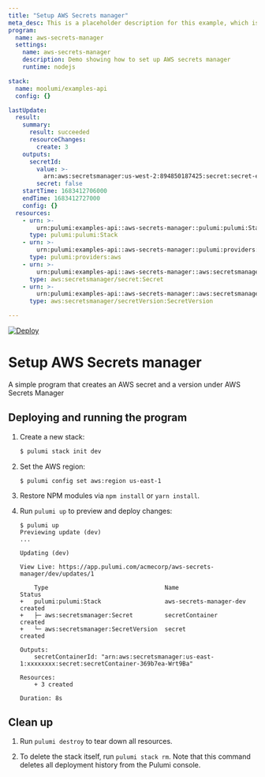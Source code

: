 ```yaml
---
title: "Setup AWS Secrets manager"
meta_desc: This is a placeholder description for this example, which is an interesting example of how to do something with Pulumi.
program:
  name: aws-secrets-manager
  settings:
    name: aws-secrets-manager
    description: Demo showing how to set up AWS secrets manager
    runtime: nodejs

stack:
  name: moolumi/examples-api
  config: {}

lastUpdate:
  result:
    summary:
      result: succeeded
      resourceChanges:
        create: 3
    outputs:
      secretId:
        value: >-
          arn:aws:secretsmanager:us-west-2:894850187425:secret:secret-ec97836-4GUBKC
        secret: false
    startTime: 1683412706000
    endTime: 1683412727000
    config: {}
  resources:
    - urn: >-
        urn:pulumi:examples-api::aws-secrets-manager::pulumi:pulumi:Stack::aws-secrets-manager-examples-api
      type: pulumi:pulumi:Stack
    - urn: >-
        urn:pulumi:examples-api::aws-secrets-manager::pulumi:providers:aws::default_5_40_0
      type: pulumi:providers:aws
    - urn: >-
        urn:pulumi:examples-api::aws-secrets-manager::aws:secretsmanager/secret:Secret::secret
      type: aws:secretsmanager/secret:Secret
    - urn: >-
        urn:pulumi:examples-api::aws-secrets-manager::aws:secretsmanager/secretVersion:SecretVersion::secretVersion
      type: aws:secretsmanager/secretVersion:SecretVersion

---
```


[![Deploy](https://get.pulumi.com/new/button.svg)](https://app.pulumi.com/new)

# Setup AWS Secrets manager

A simple program that creates an AWS secret and a version under AWS Secrets Manager

## Deploying and running the program

1.  Create a new stack:

    ```bash
    $ pulumi stack init dev
    ```

1.  Set the AWS region:

    ```
    $ pulumi config set aws:region us-east-1
    ```

1.  Restore NPM modules via `npm install` or `yarn install`.

1.  Run `pulumi up` to preview and deploy changes:

    ```
    $ pulumi up
    Previewing update (dev)
    ...

    Updating (dev)

    View Live: https://app.pulumi.com/acmecorp/aws-secrets-manager/dev/updates/1

        Type                                 Name                     Status
    +   pulumi:pulumi:Stack                  aws-secrets-manager-dev  created
    +   ├─ aws:secretsmanager:Secret         secretContainer          created
    +   └─ aws:secretsmanager:SecretVersion  secret                   created

    Outputs:
        secretContainerId: "arn:aws:secretsmanager:us-east-1:xxxxxxxx:secret:secretContainer-369b7ea-Wrt9Ba"

    Resources:
        + 3 created

    Duration: 8s
    ```

## Clean up

1.  Run `pulumi destroy` to tear down all resources.

1.  To delete the stack itself, run `pulumi stack rm`. Note that this command deletes all deployment history from the Pulumi console.

